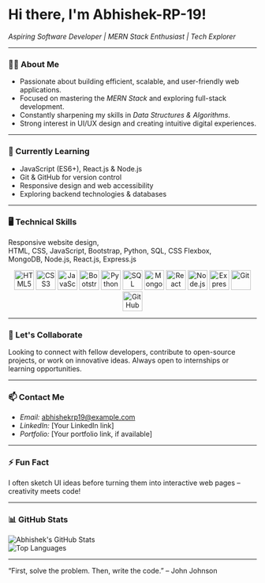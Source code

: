 # Hi there, I'm Abhishek-RP-19! 

*Aspiring Software Developer | MERN Stack Enthusiast | Tech Explorer*

---

### 👨‍💻 About Me

- Passionate about building efficient, scalable, and user-friendly web applications.
- Focused on mastering the *MERN Stack* and exploring full-stack development.
- Constantly sharpening my skills in *Data Structures & Algorithms*.
- Strong interest in UI/UX design and creating intuitive digital experiences.

---

### 🔭 Currently Learning

- JavaScript (ES6+), React.js & Node.js  
- Git & GitHub for version control  
- Responsive design and web accessibility  
- Exploring backend technologies & databases  

---

### 🖥️ Technical Skills

Responsive website design,  
HTML, CSS, JavaScript, Bootstrap, Python, SQL, CSS Flexbox,  
MongoDB, Node.js, React.js, Express.js

<p align="center">
  <img src="https://cdn.jsdelivr.net/gh/devicons/devicon/icons/html5/html5-original.svg" height="40" alt="HTML5" />
  <img src="https://cdn.jsdelivr.net/gh/devicons/devicon/icons/css3/css3-original.svg" height="40" alt="CSS3" />
  <img src="https://cdn.jsdelivr.net/gh/devicons/devicon/icons/javascript/javascript-original.svg" height="40" alt="JavaScript" />
  <img src="https://cdn.jsdelivr.net/gh/devicons/devicon/icons/bootstrap/bootstrap-original.svg" height="40" alt="Bootstrap" />
  <img src="https://cdn.jsdelivr.net/gh/devicons/devicon/icons/python/python-original.svg" height="40" alt="Python" />
  <img src="https://cdn.jsdelivr.net/gh/devicons/devicon/icons/mysql/mysql-original.svg" height="40" alt="SQL" />
  <img src="https://cdn.jsdelivr.net/gh/devicons/devicon/icons/mongodb/mongodb-original.svg" height="40" alt="MongoDB" />
  <img src="https://cdn.jsdelivr.net/gh/devicons/devicon/icons/react/react-original.svg" height="40" alt="React" />
  <img src="https://cdn.jsdelivr.net/gh/devicons/devicon/icons/nodejs/nodejs-original.svg" height="40" alt="Node.js" />
  <img src="https://cdn.jsdelivr.net/gh/devicons/devicon/icons/express/express-original.svg" height="40" alt="Express.js" />
  <img src="https://cdn.jsdelivr.net/gh/devicons/devicon/icons/git/git-original.svg" height="40" alt="Git" />
  <img src="https://cdn.jsdelivr.net/gh/devicons/devicon/icons/github/github-original.svg" height="40" alt="GitHub" />
</p>

---

### 🤝 Let's Collaborate

Looking to connect with fellow developers, contribute to open-source projects, or work on innovative ideas. Always open to internships or learning opportunities.

---

### 📫 Contact Me

- *Email:* abhishekrp19@example.com  
- *LinkedIn:* [Your LinkedIn link]  
- *Portfolio:* [Your portfolio link, if available]  

---

### ⚡ Fun Fact

I often sketch UI ideas before turning them into interactive web pages – creativity meets code!

---

### 📊 GitHub Stats

![Abhishek's GitHub Stats](https://github-readme-stats.vercel.app/api?username=Abhishek-RP-19&show_icons=true&theme=radical)  
![Top Languages](https://github-readme-stats.vercel.app/api/top-langs/?username=Abhishek-RP-19&layout=compact&theme=radical)

---

“First, solve the problem. Then, write the code.” – John Johnson
